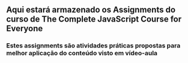 ## Aqui estará armazenado os Assignments do curso de The Complete JavaScript Course for Everyone

### Estes assignments são atividades práticas propostas para melhor aplicação do conteúdo visto em vídeo-aula